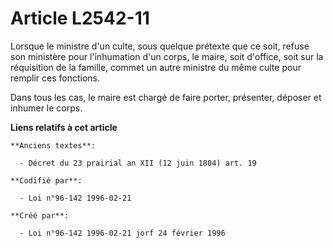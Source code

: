# Article L2542-11

Lorsque le ministre d'un culte, sous quelque prétexte que ce soit, refuse son ministère pour l'inhumation d'un corps, le
maire, soit d'office, soit sur la réquisition de la famille, commet un autre ministre du même culte pour remplir ces
fonctions.

Dans tous les cas, le maire est chargé de faire porter, présenter, déposer et inhumer le corps.

**Liens relatifs à cet article**

	**Anciens textes**:

	  - Décret du 23 prairial an XII (12 juin 1804) art. 19

	**Codifié par**:

	  - Loi n°96-142 1996-02-21

	**Créé par**:

	  - Loi n°96-142 1996-02-21 jorf 24 février 1996
